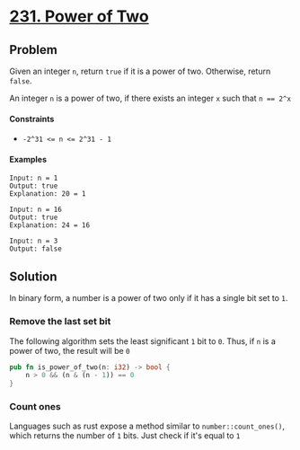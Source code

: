 # [231. Power of Two](https://leetcode.com/problems/power-of-two/)

## Problem

Given an integer `n`, return `true` if it is a power of two. Otherwise,
return `false`.

An integer `n` is a power of two, if there exists an integer `x` such
that `n == 2^x`

#### Constraints

* `-2^31 <= n <= 2^31 - 1`

#### Examples

```text
Input: n = 1
Output: true
Explanation: 20 = 1
```

```text
Input: n = 16
Output: true
Explanation: 24 = 16
```

```text
Input: n = 3
Output: false
```

## Solution

In binary form, a number is a power of two only if it has a single bit set
to `1`.

### Remove the last set bit

The following algorithm sets the least significant `1` bit to `0`. Thus, if `n`
is a power of two, the result will be `0`

```rust
pub fn is_power_of_two(n: i32) -> bool {
    n > 0 && (n & (n - 1)) == 0
}
```

### Count ones

Languages such as rust expose a method similar to `number::count_ones()`, which
returns the number of `1` bits. Just check if it's equal to `1`